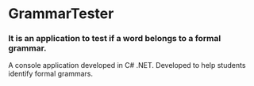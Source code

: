 # GrammarTester

### It is an application to test if a word belongs to a formal grammar. 
A console application developed in C# .NET.
Developed to help students identify formal grammars.


